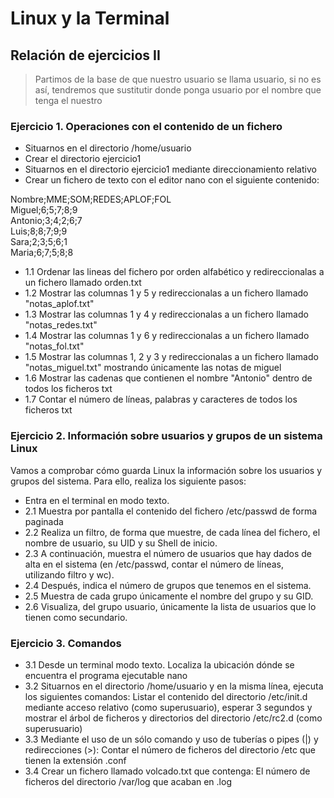 # Linux y la Terminal

## Relación de ejercicios II

> Partimos de la base de que nuestro usuario se llama usuario, si no es así, tendremos que sustitutir donde ponga usuario por el nombre que tenga el nuestro

### Ejercicio 1. Operaciones con el contenido de un fichero
- Situarnos en el directorio /home/usuario
- Crear el directorio ejercicio1
- Situarnos en el directorio ejercicio1 mediante direccionamiento relativo
- Crear un fichero de texto con el editor nano con el siguiente contenido:

Nombre;MME;SOM;REDES;APLOF;FOL \
Miguel;6;5;7;8;9 \
Antonio;3;4;2;6;7 \
Luis;8;8;7;9;9 \
Sara;2;3;5;6;1 \
Maria;6;7;5;8;8

- 1.1 Ordenar las lineas del fichero por orden alfabético y redireccionalas a un fichero llamado
orden.txt
- 1.2 Mostrar las columnas 1 y 5 y redireccionalas a un fichero llamado "notas_aplof.txt"
- 1.3 Mostrar las columnas 1 y 4 y redireccionalas a un fichero llamado "notas_redes.txt"
- 1.4 Mostrar las columnas 1 y 6 y redireccionalas a un fichero llamado "notas_fol.txt"
- 1.5 Mostrar las columnas 1, 2 y 3 y redireccionalas a un fichero llamado "notas_miguel.txt" mostrando únicamente las notas de miguel
- 1.6 Mostrar las cadenas que contienen el nombre "Antonio" dentro de todos los ficheros txt
- 1.7 Contar el número de líneas, palabras y caracteres de todos los ficheros txt


### Ejercicio 2. Información sobre usuarios y grupos de un sistema Linux
Vamos a comprobar cómo guarda Linux la información sobre los usuarios y grupos del sistema.
Para ello, realiza los siguiente pasos:
- Entra en el terminal en modo texto.
- 2.1 Muestra por pantalla el contenido del fichero /etc/passwd de forma paginada
- 2.2 Realiza un filtro, de forma que muestre, de cada línea del fichero, el nombre de usuario, su UID y su Shell de inicio.
- 2.3 A continuación, muestra el número de usuarios que hay dados de alta en el sistema (en /etc/passwd, contar el número de líneas, utilizando filtro y wc).
- 2.4 Después, indica el número de grupos que tenemos en el sistema.
- 2.5 Muestra de cada grupo únicamente el nombre del grupo y su GID.
- 2.6 Visualiza, del grupo usuario, únicamente la lista de usuarios que lo tienen como secundario.

### Ejercicio 3. Comandos
- 3.1 Desde un terminal modo texto. Localiza la ubicación dónde se encuentra el programa ejecutable nano
- 3.2 Situarnos en el directorio /home/usuario y en la misma línea, ejecuta los siguientes comandos: Listar el contenido del directorio /etc/init.d mediante acceso relativo (como superusuario), esperar 3 segundos y mostrar el árbol de ficheros y directorios del directorio /etc/rc2.d (como superusuario)
- 3.3 Mediante el uso de un sólo comando y uso de tuberías o pipes (|) y redirecciones (>): Contar el número de ficheros del directorio /etc que tienen la extensión .conf
- 3.4 Crear un fichero llamado volcado.txt que contenga: El número de ficheros del directorio /var/log que acaban en .log
